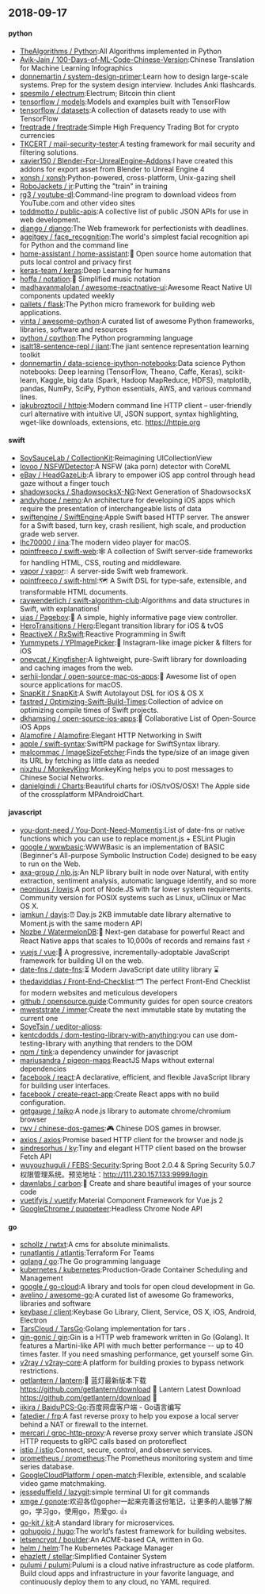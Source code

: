 ## 2018-09-17

#### python
* [TheAlgorithms / Python](https://github.com/TheAlgorithms/Python):All Algorithms implemented in Python
* [Avik-Jain / 100-Days-of-ML-Code-Chinese-Version](https://github.com/Avik-Jain/100-Days-of-ML-Code-Chinese-Version):Chinese Translation for Machine Learning Infographics
* [donnemartin / system-design-primer](https://github.com/donnemartin/system-design-primer):Learn how to design large-scale systems. Prep for the system design interview. Includes Anki flashcards.
* [spesmilo / electrum](https://github.com/spesmilo/electrum):Electrum; Bitcoin thin client
* [tensorflow / models](https://github.com/tensorflow/models):Models and examples built with TensorFlow
* [tensorflow / datasets](https://github.com/tensorflow/datasets):A collection of datasets ready to use with TensorFlow
* [freqtrade / freqtrade](https://github.com/freqtrade/freqtrade):Simple High Frequency Trading Bot for crypto currencies
* [TKCERT / mail-security-tester](https://github.com/TKCERT/mail-security-tester):A testing framework for mail security and filtering solutions.
* [xavier150 / Blender-For-UnrealEngine-Addons](https://github.com/xavier150/Blender-For-UnrealEngine-Addons):I have created this addons for export asset from Blender to Unreal Engine 4
* [xonsh / xonsh](https://github.com/xonsh/xonsh):Python-powered, cross-platform, Unix-gazing shell
* [RoboJackets / jr](https://github.com/RoboJackets/jr):Putting the "train" in training
* [rg3 / youtube-dl](https://github.com/rg3/youtube-dl):Command-line program to download videos from YouTube.com and other video sites
* [toddmotto / public-apis](https://github.com/toddmotto/public-apis):A collective list of public JSON APIs for use in web development.
* [django / django](https://github.com/django/django):The Web framework for perfectionists with deadlines.
* [ageitgey / face_recognition](https://github.com/ageitgey/face_recognition):The world's simplest facial recognition api for Python and the command line
* [home-assistant / home-assistant](https://github.com/home-assistant/home-assistant):🏡
Open source home automation that puts local control and privacy first
* [keras-team / keras](https://github.com/keras-team/keras):Deep Learning for humans
* [hoffa / notation](https://github.com/hoffa/notation):🎵
Simplified music notation
* [madhavanmalolan / awesome-reactnative-ui](https://github.com/madhavanmalolan/awesome-reactnative-ui):Awesome React Native UI components updated weekly
* [pallets / flask](https://github.com/pallets/flask):The Python micro framework for building web applications.
* [vinta / awesome-python](https://github.com/vinta/awesome-python):A curated list of awesome Python frameworks, libraries, software and resources
* [python / cpython](https://github.com/python/cpython):The Python programming language
* [jsalt18-sentence-repl / jiant](https://github.com/jsalt18-sentence-repl/jiant):The jiant sentence representation learning toolkit
* [donnemartin / data-science-ipython-notebooks](https://github.com/donnemartin/data-science-ipython-notebooks):Data science Python notebooks: Deep learning (TensorFlow, Theano, Caffe, Keras), scikit-learn, Kaggle, big data (Spark, Hadoop MapReduce, HDFS), matplotlib, pandas, NumPy, SciPy, Python essentials, AWS, and various command lines.
* [jakubroztocil / httpie](https://github.com/jakubroztocil/httpie):Modern command line HTTP client – user-friendly curl alternative with intuitive UI, JSON support, syntax highlighting, wget-like downloads, extensions, etc. https://httpie.org

#### swift
* [SoySauceLab / CollectionKit](https://github.com/SoySauceLab/CollectionKit):Reimagining UICollectionView
* [lovoo / NSFWDetector](https://github.com/lovoo/NSFWDetector):A NSFW (aka porn) detector with CoreML
* [eBay / HeadGazeLib](https://github.com/eBay/HeadGazeLib):A library to empower iOS app control through head gaze without a finger touch
* [shadowsocks / ShadowsocksX-NG](https://github.com/shadowsocks/ShadowsocksX-NG):Next Generation of ShadowsocksX
* [andyyhope / nemo](https://github.com/andyyhope/nemo):An architecture for developing iOS apps which require the presentation of interchangeable lists of data
* [swiftengine / SwiftEngine](https://github.com/swiftengine/SwiftEngine):Apple Swift based HTTP server. The answer for a Swift based, turn key, crash resilient, high scale, and production grade web server.
* [lhc70000 / iina](https://github.com/lhc70000/iina):The modern video player for macOS.
* [pointfreeco / swift-web](https://github.com/pointfreeco/swift-web):🕸
A collection of Swift server-side frameworks for handling HTML, CSS, routing and middleware.
* [vapor / vapor](https://github.com/vapor/vapor):💧
A server-side Swift web framework.
* [pointfreeco / swift-html](https://github.com/pointfreeco/swift-html):🗺
A Swift DSL for type-safe, extensible, and transformable HTML documents.
* [raywenderlich / swift-algorithm-club](https://github.com/raywenderlich/swift-algorithm-club):Algorithms and data structures in Swift, with explanations!
* [uias / Pageboy](https://github.com/uias/Pageboy):📖
A simple, highly informative page view controller.
* [HeroTransitions / Hero](https://github.com/HeroTransitions/Hero):Elegant transition library for iOS & tvOS
* [ReactiveX / RxSwift](https://github.com/ReactiveX/RxSwift):Reactive Programming in Swift
* [Yummypets / YPImagePicker](https://github.com/Yummypets/YPImagePicker):📸
Instagram-like image picker & filters for iOS
* [onevcat / Kingfisher](https://github.com/onevcat/Kingfisher):A lightweight, pure-Swift library for downloading and caching images from the web.
* [serhii-londar / open-source-mac-os-apps](https://github.com/serhii-londar/open-source-mac-os-apps):🚀
Awesome list of open source applications for macOS.
* [SnapKit / SnapKit](https://github.com/SnapKit/SnapKit):A Swift Autolayout DSL for iOS & OS X
* [fastred / Optimizing-Swift-Build-Times](https://github.com/fastred/Optimizing-Swift-Build-Times):Collection of advice on optimizing compile times of Swift projects.
* [dkhamsing / open-source-ios-apps](https://github.com/dkhamsing/open-source-ios-apps):📱
Collaborative List of Open-Source iOS Apps
* [Alamofire / Alamofire](https://github.com/Alamofire/Alamofire):Elegant HTTP Networking in Swift
* [apple / swift-syntax](https://github.com/apple/swift-syntax):SwiftPM package for SwiftSyntax library.
* [malcommac / ImageSizeFetcher](https://github.com/malcommac/ImageSizeFetcher):Finds the type/size of an image given its URL by fetching as little data as needed
* [nixzhu / MonkeyKing](https://github.com/nixzhu/MonkeyKing):MonkeyKing helps you to post messages to Chinese Social Networks.
* [danielgindi / Charts](https://github.com/danielgindi/Charts):Beautiful charts for iOS/tvOS/OSX! The Apple side of the crossplatform MPAndroidChart.

#### javascript
* [you-dont-need / You-Dont-Need-Momentjs](https://github.com/you-dont-need/You-Dont-Need-Momentjs):List of date-fns or native functions which you can use to replace moment.js + ESLint Plugin
* [google / wwwbasic](https://github.com/google/wwwbasic):WWWBasic is an implementation of BASIC (Beginner's All-purpose Symbolic Instruction Code) designed to be easy to run on the Web.
* [axa-group / nlp.js](https://github.com/axa-group/nlp.js):An NLP library built in node over Natural, with entity extraction, sentiment analysis, automatic language identify, and so more
* [neonious / lowjs](https://github.com/neonious/lowjs):A port of Node.JS with far lower system requirements. Community version for POSIX systems such as Linux, uClinux or Mac OS X.
* [iamkun / dayjs](https://github.com/iamkun/dayjs):⏰
Day.js 2KB immutable date library alternative to Moment.js with the same modern API
* [Nozbe / WatermelonDB](https://github.com/Nozbe/WatermelonDB):🍉
Next-gen database for powerful React and React Native apps that scales to 10,000s of records and remains fast
⚡️
* [vuejs / vue](https://github.com/vuejs/vue):🖖
A progressive, incrementally-adoptable JavaScript framework for building UI on the web.
* [date-fns / date-fns](https://github.com/date-fns/date-fns):⏳
Modern JavaScript date utility library
⌛️
* [thedaviddias / Front-End-Checklist](https://github.com/thedaviddias/Front-End-Checklist):🗂
The perfect Front-End Checklist for modern websites and meticulous developers
* [github / opensource.guide](https://github.com/github/opensource.guide):Community guides for open source creators
* [mweststrate / immer](https://github.com/mweststrate/immer):Create the next immutable state by mutating the current one
* [SoyeTsin / ueditor-alioss](https://github.com/SoyeTsin/ueditor-alioss):
* [kentcdodds / dom-testing-library-with-anything](https://github.com/kentcdodds/dom-testing-library-with-anything):you can use dom-testing-library with anything that renders to the DOM
* [npm / tink](https://github.com/npm/tink):a dependency unwinder for javascript
* [mariusandra / pigeon-maps](https://github.com/mariusandra/pigeon-maps):ReactJS Maps without external dependencies
* [facebook / react](https://github.com/facebook/react):A declarative, efficient, and flexible JavaScript library for building user interfaces.
* [facebook / create-react-app](https://github.com/facebook/create-react-app):Create React apps with no build configuration.
* [getgauge / taiko](https://github.com/getgauge/taiko):A node.js library to automate chrome/chromium browser
* [rwv / chinese-dos-games](https://github.com/rwv/chinese-dos-games):🎮
Chinese DOS games in browser.
* [axios / axios](https://github.com/axios/axios):Promise based HTTP client for the browser and node.js
* [sindresorhus / ky](https://github.com/sindresorhus/ky):Tiny and elegant HTTP client based on the browser Fetch API
* [wuyouzhuguli / FEBS-Security](https://github.com/wuyouzhuguli/FEBS-Security):Spring Boot 2.0.4 & Spring Security 5.0.7 权限管理系统。预览地址：http://111.230.157.133:9999/login
* [dawnlabs / carbon](https://github.com/dawnlabs/carbon):🎨
Create and share beautiful images of your source code
* [vuetifyjs / vuetify](https://github.com/vuetifyjs/vuetify):Material Component Framework for Vue.js 2
* [GoogleChrome / puppeteer](https://github.com/GoogleChrome/puppeteer):Headless Chrome Node API

#### go
* [schollz / rwtxt](https://github.com/schollz/rwtxt):A cms for absolute minimalists.
* [runatlantis / atlantis](https://github.com/runatlantis/atlantis):Terraform For Teams
* [golang / go](https://github.com/golang/go):The Go programming language
* [kubernetes / kubernetes](https://github.com/kubernetes/kubernetes):Production-Grade Container Scheduling and Management
* [google / go-cloud](https://github.com/google/go-cloud):A library and tools for open cloud development in Go.
* [avelino / awesome-go](https://github.com/avelino/awesome-go):A curated list of awesome Go frameworks, libraries and software
* [keybase / client](https://github.com/keybase/client):Keybase Go Library, Client, Service, OS X, iOS, Android, Electron
* [TarsCloud / TarsGo](https://github.com/TarsCloud/TarsGo):Golang implementation for tars .
* [gin-gonic / gin](https://github.com/gin-gonic/gin):Gin is a HTTP web framework written in Go (Golang). It features a Martini-like API with much better performance -- up to 40 times faster. If you need smashing performance, get yourself some Gin.
* [v2ray / v2ray-core](https://github.com/v2ray/v2ray-core):A platform for building proxies to bypass network restrictions.
* [getlantern / lantern](https://github.com/getlantern/lantern):🔴
蓝灯最新版本下载 https://github.com/getlantern/download
🔴
Lantern Latest Download https://github.com/getlantern/download
🔴
* [iikira / BaiduPCS-Go](https://github.com/iikira/BaiduPCS-Go):百度网盘客户端 - Go语言编写
* [fatedier / frp](https://github.com/fatedier/frp):A fast reverse proxy to help you expose a local server behind a NAT or firewall to the internet.
* [mercari / grpc-http-proxy](https://github.com/mercari/grpc-http-proxy):A reverse proxy server which translate JSON HTTP requests to gRPC calls based on protoreflect
* [istio / istio](https://github.com/istio/istio):Connect, secure, control, and observe services.
* [prometheus / prometheus](https://github.com/prometheus/prometheus):The Prometheus monitoring system and time series database.
* [GoogleCloudPlatform / open-match](https://github.com/GoogleCloudPlatform/open-match):Flexible, extensible, and scalable video game matchmaking.
* [jesseduffield / lazygit](https://github.com/jesseduffield/lazygit):simple terminal UI for git commands
* [xmge / gonote](https://github.com/xmge/gonote):欢迎各位gopher一起来完善这份笔记，让更多的人能够了解go，学习go，使用go，热爱go.
👍
* [go-kit / kit](https://github.com/go-kit/kit):A standard library for microservices.
* [gohugoio / hugo](https://github.com/gohugoio/hugo):The world’s fastest framework for building websites.
* [letsencrypt / boulder](https://github.com/letsencrypt/boulder):An ACME-based CA, written in Go.
* [helm / helm](https://github.com/helm/helm):The Kubernetes Package Manager
* [ehazlett / stellar](https://github.com/ehazlett/stellar):Simplified Container System
* [pulumi / pulumi](https://github.com/pulumi/pulumi):Pulumi is a cloud native infrastructure as code platform. Build cloud apps and infrastructure in your favorite language, and continuously deploy them to any cloud, no YAML required.
